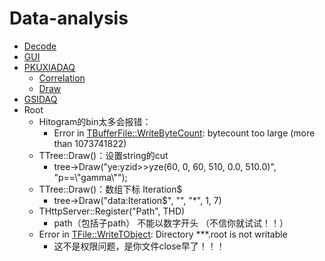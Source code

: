 # Data-analysis

  - [Decode](./位运算/README.md)
  - [GUI](./code/GUI)
  - [PKUXIADAQ](https://github.com/wuhongyi/PKUXIADAQ)
    - [Correlation](./PKUXIADAQ/correlation)
    - [Draw](./PKUXIADAQ/Draw)
  - [GSIDAQ](./GSIDAQ)
  - Root
    - Hitogram的bin太多会报错：
      - Error in <TBufferFile::WriteByteCount>: bytecount too large (more than 1073741822)
    - TTree::Draw()：设置string的cut
      - tree->Draw("ye:yzid>>yze(60, 0, 60, 510, 0.0, 510.0)", "p==\\"gamma\\"");
    - TTree::Draw()：数组下标 Iteration$
      - tree->Draw("data:Iteration$", "", "*", 1, 7)
    - THttpServer::Register("Path", THD)
      - path（包括子path） 不能以数字开头 （不信你就试试！！）
    - Error in <TFile::WriteTObject>: Directory ***.root is not writable
      - 这不是权限问题，是你文件close早了！！！  
